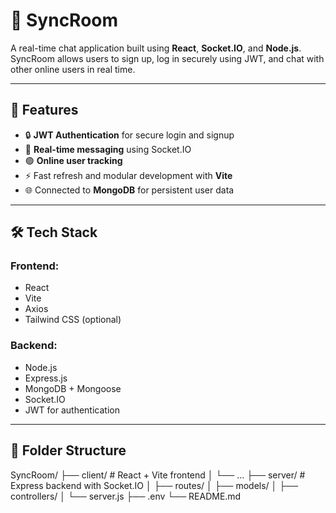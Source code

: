 # 🚀 SyncRoom

A real-time chat application built using **React**, **Socket.IO**, and **Node.js**. SyncRoom allows users to sign up, log in securely using JWT, and chat with other online users in real time.

---

## 📌 Features

- 🔒 **JWT Authentication** for secure login and signup
- 💬 **Real-time messaging** using Socket.IO
- 🟢 **Online user tracking**
- ⚡ Fast refresh and modular development with **Vite**
- 🌐 Connected to **MongoDB** for persistent user data

---

## 🛠️ Tech Stack

### Frontend:
- React
- Vite
- Axios
- Tailwind CSS (optional)

### Backend:
- Node.js
- Express.js
- MongoDB + Mongoose
- Socket.IO
- JWT for authentication

---

## 📁 Folder Structure

SyncRoom/
├── client/ # React + Vite frontend
│ └── ...
├── server/ # Express backend with Socket.IO
│ ├── routes/
│ ├── models/
│ ├── controllers/
│ └── server.js
├── .env
└── README.md



